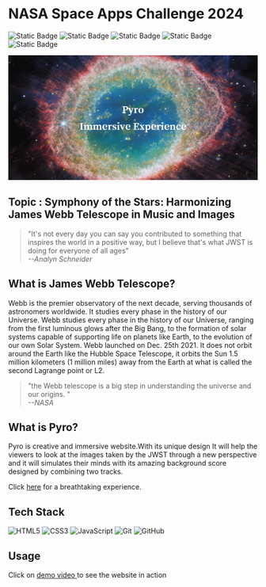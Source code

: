 # NASA Space Apps Challenge 2024

![Static Badge](https://img.shields.io/badge/NASA-Challenge-blue)
![Static Badge](https://img.shields.io/badge/JWST-purple)
![Static Badge](https://img.shields.io/badge/Team_Pyro-red?logoColor=yellow)
![Static Badge](https://img.shields.io/badge/Immersive_Experience-green)
![Static Badge](https://img.shields.io/badge/Collage-Music-black)


[![Pyro Immersive Experience](images/PyroImmersive_Experience.png)](ady37.github.io/Pyro/)


## Topic : Symphony of the Stars: Harmonizing James Webb Telescope in Music and Images

> "It's not every day you can say you contributed to something that inspires the world in a positive way, but I believe that's what JWST is doing for everyone of all ages" <br>
>  _--Analyn Schneider_

## What is James Webb Telescope?

Webb is the premier observatory of the next decade, serving thousands of astronomers worldwide. It studies every phase in the history of our Universe.
Webb studies every phase in the history of our Universe, ranging from the first luminous glows after the Big Bang, to the formation of solar systems capable of supporting life on planets like Earth, to the evolution of our own Solar System. Webb launched on Dec. 25th 2021. It does not orbit around the Earth like the Hubble Space Telescope, it orbits the Sun 1.5 million kilometers (1 million miles) away from the Earth at what is called the second Lagrange point or L2. 
>"the Webb telescope is a big step in understanding the universe and our origins. "<br>
> _--NASA_

## What is Pyro?

Pyro is creative and immersive website.With its unique design It will help the viewers to look at the images taken by the JWST through a new perspective and it will simulates their minds with its amazing background score designed by combining two tracks.

Click [here](ady37.github.io/Pyro/) for a breathtaking experience.
## Tech Stack
![HTML5](https://img.shields.io/badge/html5-%23E34F26.svg?style=for-the-badge&logo=html5&logoColor=white)
![CSS3](https://img.shields.io/badge/css3-%231572B6.svg?style=for-the-badge&logo=css3&logoColor=white)
![JavaScript](https://img.shields.io/badge/javascript-%23323330.svg?style=for-the-badge&logo=javascript&logoColor=%23F7DF1E)
![Git](https://img.shields.io/badge/git-%23F05033.svg?style=for-the-badge&logo=git&logoColor=white)
![GitHub](https://img.shields.io/badge/github-%23121011.svg?style=for-the-badge&logo=github&logoColor=white)

## Usage
Click on [demo video ]() to see the website in action
